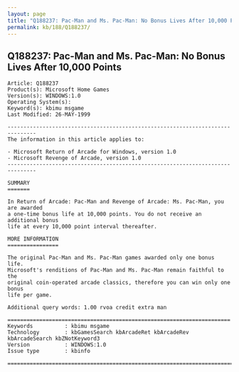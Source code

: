 ```yaml
---
layout: page
title: "Q188237: Pac-Man and Ms. Pac-Man: No Bonus Lives After 10,000 Points"
permalink: kb/188/Q188237/
---
```


## Q188237: Pac-Man and Ms. Pac-Man: No Bonus Lives After 10,000 Points

	Article: Q188237
	Product(s): Microsoft Home Games
	Version(s): WINDOWS:1.0
	Operating System(s): 
	Keyword(s): kbimu msgame
	Last Modified: 26-MAY-1999
	
	-------------------------------------------------------------------------------
	The information in this article applies to:
	
	- Microsoft Return of Arcade for Windows, version 1.0 
	- Microsoft Revenge of Arcade, version 1.0 
	-------------------------------------------------------------------------------
	
	SUMMARY
	=======
	
	In Return of Arcade: Pac-Man and Revenge of Arcade: Ms. Pac-Man, you are awarded
	a one-time bonus life at 10,000 points. You do not receive an additional bonus
	life at every 10,000 point interval thereafter.
	
	MORE INFORMATION
	================
	
	The original Pac-Man and Ms. Pac-Man games awarded only one bonus life.
	Microsoft's renditions of Pac-Man and Ms. Pac-Man remain faithful to the
	original coin-operated arcade classics, therefore you can win only one bonus
	life per game.
	
	Additional query words: 1.00 rvoa credit extra man
	
	======================================================================
	Keywords          : kbimu msgame 
	Technology        : kbGamesSearch kbArcadeRet kbArcadeRev kbArcadeSearch kbZNotKeyword3
	Version           : WINDOWS:1.0
	Issue type        : kbinfo
	
	=============================================================================
	
